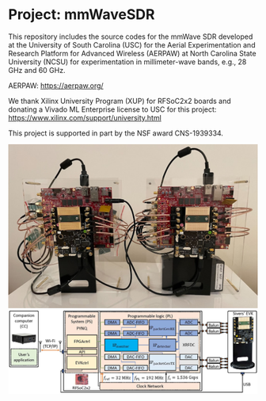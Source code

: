 # Project: mmWaveSDR

This repository includes the source codes for the mmWave SDR developed at the University of South Carolina (USC) for the Aerial Experimentation and Research Platform for Advanced Wireless (AERPAW) at North Carolina State University (NCSU) for experimentation in millimeter-wave bands, e.g., 28 GHz and 60 GHz.

AERPAW: https://aerpaw.org/

We thank Xilinx University Program (XUP) for RFSoC2x2 boards and donating a Vivado ML Enterprise license to USC for this project: https://www.xilinx.com/support/university.html

This project is supported in part by the NSF award CNS-1939334.

![mmWave SDR](https://github.com/alphansahin/mmWaveSDR/blob/main/sdr1.jpg?raw=true)
![Block diagram](https://github.com/alphansahin/mmWaveSDR/blob/main/blockDiagram.jpg?raw=true)
